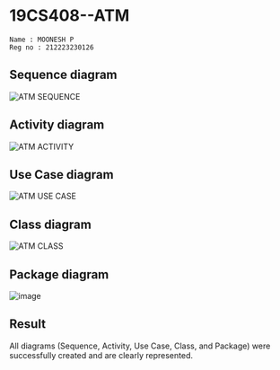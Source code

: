 # 19CS408--ATM
```
Name : MOONESH P
Reg no : 212223230126
```
## Sequence diagram
![ATM SEQUENCE](https://github.com/user-attachments/assets/c0a5f14d-ee33-4771-8fd5-7ef36255a7a6)

## Activity diagram
![ATM ACTIVITY](https://github.com/user-attachments/assets/f3eff70f-6ccb-4925-8180-4a03a6eb4b28)

## Use Case diagram
![ATM USE CASE](https://github.com/user-attachments/assets/e3811342-34de-428e-a692-b5f02be59aac)

## Class diagram
![ATM CLASS](https://github.com/user-attachments/assets/b123ce3c-8f53-4ba3-a30a-899ab680eb0a)

## Package diagram
![image](https://github.com/user-attachments/assets/053088f3-7920-4826-b02b-fb1f4c944d96)

## Result
All diagrams (Sequence, Activity, Use Case, Class, and Package) were successfully created and are clearly represented.
